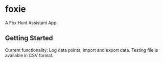 # foxie

A Fox Hunt Assistant App

## Getting Started

Current functionality: Log data points, import and export data.
Testing file is available in CSV format.